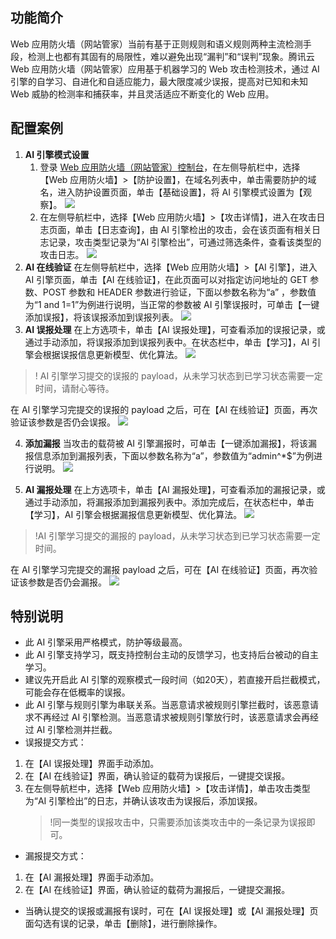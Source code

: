 ## 功能简介
Web 应用防火墙（网站管家）当前有基于正则规则和语义规则两种主流检测手段，检测上也都有其固有的局限性，难以避免出现“漏判”和“误判”现象。腾讯云 Web 应用防火墙（网站管家）应用基于机器学习的 Web 攻击检测技术，通过 AI 引擎的自学习、自进化和自适应能力，最大限度减少误报，提高对已知和未知 Web 威胁的检测率和捕获率，并且灵活适应不断变化的 Web 应用。
## 配置案例 
1. **AI 引擎模式设置**
	1. 登录 [Web 应用防火墙（网站管家）控制台](https://console.cloud.tencent.com/guanjia)，在左侧导航栏中，选择【Web 应用防火墙】>【防护设置】，在域名列表中，单击需要防护的域名，进入防护设置页面，单击【基础设置】，将 AI 引擎模式设置为【观察】。
 ![](https://main.qcloudimg.com/raw/1f57f95a92f9e866a4b41ddaccec732a.png)
	2. 在左侧导航栏中，选择【Web 应用防火墙】>【攻击详情】，进入在攻击日志页面，单击【日志查询】，由 AI 引擎检出的攻击，会在该页面有相关日志记录，攻击类型记录为“AI 引擎检出”，可通过筛选条件，查看该类型的攻击日志。
![](https://main.qcloudimg.com/raw/f11003d0292c7272ac683f199dbe140c.png)
2. **AI 在线验证**
在左侧导航栏中，选择【Web 应用防火墙】>【AI 引擎】，进入 AI 引擎页面，单击【AI 在线验证】，在此页面可以对指定访问地址的 GET 参数、POST 参数和 HEADER 参数进行验证，下面以参数名称为“a” ，参数值为“1 and 1=1”为例进行说明，当正常的参数被 AI 引擎误报时，可单击【一键添加误报】，将该误报添加到误报列表。
 ![](https://main.qcloudimg.com/raw/2c5d2fe0451898079010a49078f06347.png)
3. **AI 误报处理**
在上方选项卡，单击【AI 误报处理】，可查看添加的误报记录，或通过手动添加，将误报添加到误报列表中。在状态栏中，单击【学习】，AI 引擎会根据误报信息更新模型、优化算法。
 ![](https://main.qcloudimg.com/raw/44ca6d1acb51981b374f6e26537135e0.png)
>! AI 引擎学习提交的误报的 payload，从未学习状态到已学习状态需要一定时间，请耐心等待。
>
在 AI 引擎学习完提交的误报的 payload 之后，可在【AI 在线验证】页面，再次验证该参数是否仍会误报。
![](https://main.qcloudimg.com/raw/200f3cc062b569633433098181928a47.png)

4. **添加漏报**
当攻击的载荷被 AI 引擎漏报时，可单击【一键添加漏报】，将该漏报信息添加到漏报列表，下面以参数名称为“a”，参数值为“admin^*$”为例进行说明。
 ![](https://main.qcloudimg.com/raw/4f68f4e5a220d6a576d67c57549b0423.png)
 
5. **AI 漏报处理**
 在上方选项卡，单击【AI 漏报处理】，可查看添加的漏报记录，或通过手动添加，将漏报添加到漏报列表中。添加完成后，在状态栏中，单击【学习】，AI 引擎会根据漏报信息更新模型、优化算法。
![](https://main.qcloudimg.com/raw/f3a566e76d7d507ac12b6a0358526d9c.png)
>!AI 引擎学习提交的漏报的 payload，从未学习状态到已学习状态需要一定时间。
>
在 AI 引擎学习完提交的漏报 payload 之后，可在【AI 在线验证】页面，再次验证该参数是否仍会漏报。
 ![](https://main.qcloudimg.com/raw/2aa19304cb9366b43e3c742eb4e88c41.png)

## 特别说明
- 此 AI 引擎采用严格模式，防护等级最高。
- 此 AI 引擎支持学习，既支持控制台主动的反馈学习，也支持后台被动的自主学习。
- 建议先开启此 AI 引擎的观察模式一段时间（如20天），若直接开启拦截模式，可能会存在低概率的误报。
- 此 AI 引擎与规则引擎为串联关系。当恶意请求被规则引擎拦截时，该恶意请求不再经过 AI 引擎检测。当恶意请求被规则引擎放行时，该恶意请求会再经过 AI 引擎检测并拦截。
- 误报提交方式：
 1. 在【AI 误报处理】界面手动添加。
 2. 在【AI 在线验证】界面，确认验证的载荷为误报后，一键提交误报。
 3. 在左侧导航栏中，选择【Web 应用防火墙】>【攻击详情】，单击攻击类型为“AI 引擎检出”的日志，并确认该攻击为误报后，添加误报。
     >!同一类型的误报攻击中，只需要添加该类攻击中的一条记录为误报即可。
- 漏报提交方式：
 1. 在【AI 漏报处理】界面手动添加。
 2. 在【AI 在线验证】界面，确认验证的载荷为漏报后，一键提交漏报。
- 当确认提交的误报或漏报有误时，可在【AI 误报处理】或【AI 漏报处理】页面勾选有误的记录，单击【删除】，进行删除操作。
